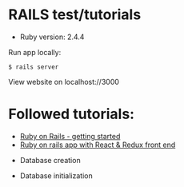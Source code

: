 # RAILS test/tutorials

* Ruby version: 2.4.4

Run app locally:
```
$ rails server
```
View website on localhost://3000

# Followed tutorials:
- [Ruby on Rails - getting started](https://guides.rubyonrails.org/getting_started.html)
- [Ruby on rails app with React & Redux front end](https://www.freecodecamp.org/news/how-to-create-a-rails-project-with-a-react-and-redux-front-end-8b01e17a1db/)

* Database creation

* Database initialization
